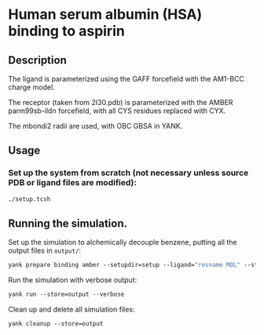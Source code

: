 # Human serum albumin (HSA) binding to aspirin

## Description

The ligand is parameterized using the GAFF forcefield with the AM1-BCC charge model.

The receptor (taken from 2I30.pdb) is parameterized with the AMBER parm99sb-ildn forcefield, with all CYS residues replaced with CYX.

The mbondi2 radii are used, with OBC GBSA in YANK.

## Usage

### Set up the system from scratch (not necessary unless source PDB or ligand files are modified):
```tcsh
./setup.tcsh
```

## Running the simulation.

Set up the simulation to alchemically decouple benzene, putting all the output files in `output/`:
```tcsh
yank prepare binding amber --setupdir=setup --ligand="resname MOL" --store=output --iterations=1000 --restraints=harmonic --gbsa=OBC2 --temperature="300*kelvin" --minimize --verbose
```

Run the simulation with verbose output:
```tcsh
yank run --store=output --verbose
```

Clean up and delete all simulation files:
```tcsh
yank cleanup --store=output
```

